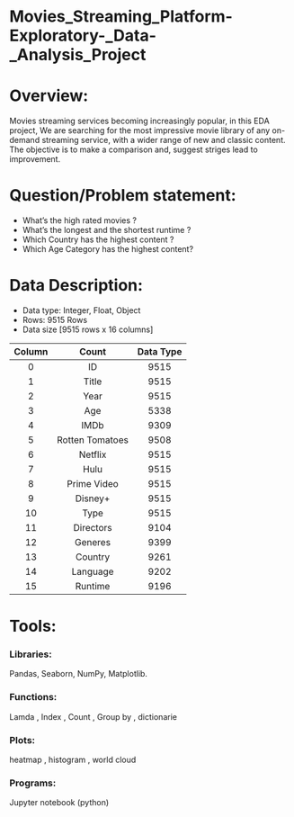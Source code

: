 # Movies_Streaming_Platform-Exploratory-_Data-_Analysis_Project
# Overview:
Movies streaming services becoming increasingly popular, in this EDA project, We are searching for the most impressive movie library of any on-demand streaming service, with a wider range of new and classic content.
The objective is to make a comparison and, suggest striges lead to improvement. 

# Question/Problem statement:
* What’s the high rated movies ? 
* What’s the longest and the shortest runtime ?
* Which Country has the highest content ? 
* Which Age Category has the highest content?

# Data Description:
 * Data type: Integer, Float, Object
 * Rows: 9515 Rows
 * Data size [9515 rows x 16 columns]

  |Column          |Count    |Data Type 
  |:--------------:|:-------:|:--------:
0 |ID              |9515     |Int64      
1 |Title           |9515     |Object    
2 |Year            |9515     |Int64     
3 |Age             |5338     |Object    
4 |IMDb            |9309     |Object    
5 |Rotten Tomatoes |9508     |Object    
6 |Netflix         |9515     |Int64     
7 |Hulu            |9515     |Int64     
8 |Prime Video     |9515     |Int64     
9 |Disney+         |9515     |Int64     
10|Type            |9515     |Int64     
11|Directors       |9104     |Object    
12|Generes         |9399     |Object    
13|Country         |9261     |Object    
14|Language        |9202     |Object    
15|Runtime         |9196     |Float64   

# Tools:
### Libraries:
Pandas, Seaborn, NumPy, Matplotlib.
### Functions: 
Lamda , Index , Count , Group by , dictionarie 
### Plots:
heatmap , histogram , world cloud  
### Programs: 
Jupyter notebook (python)


